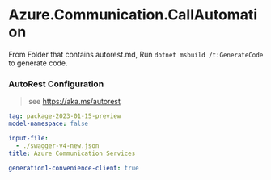 # Azure.Communication.CallAutomation

From Folder that contains autorest.md, Run `dotnet msbuild /t:GenerateCode` to generate code.

### AutoRest Configuration
> see https://aka.ms/autorest

```yaml
tag: package-2023-01-15-preview
model-namespace: false

input-file:
  - ./swagger-v4-new.json
title: Azure Communication Services

generation1-convenience-client: true

```
